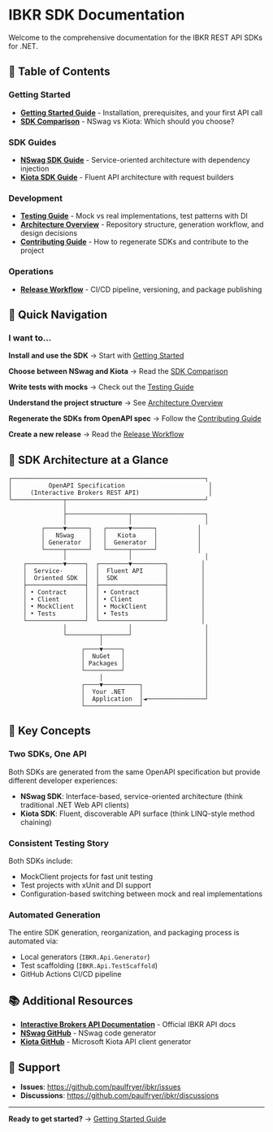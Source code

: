 # IBKR SDK Documentation

Welcome to the comprehensive documentation for the IBKR REST API SDKs for .NET.

## 📖 Table of Contents

### Getting Started
- **[Getting Started Guide](GETTING-STARTED.md)** - Installation, prerequisites, and your first API call
- **[SDK Comparison](SDK-COMPARISON.md)** - NSwag vs Kiota: Which should you choose?

### SDK Guides
- **[NSwag SDK Guide](NSWAG-SDK.md)** - Service-oriented architecture with dependency injection
- **[Kiota SDK Guide](KIOTA-SDK.md)** - Fluent API architecture with request builders

### Development
- **[Testing Guide](TESTING.md)** - Mock vs real implementations, test patterns with DI
- **[Architecture Overview](ARCHITECTURE.md)** - Repository structure, generation workflow, and design decisions
- **[Contributing Guide](CONTRIBUTING.md)** - How to regenerate SDKs and contribute to the project

### Operations
- **[Release Workflow](RELEASE-WORKFLOW.md)** - CI/CD pipeline, versioning, and package publishing

## 🚀 Quick Navigation

### I want to...

**Install and use the SDK**
→ Start with [Getting Started](GETTING-STARTED.md)

**Choose between NSwag and Kiota**
→ Read the [SDK Comparison](SDK-COMPARISON.md)

**Write tests with mocks**
→ Check out the [Testing Guide](TESTING.md)

**Understand the project structure**
→ See [Architecture Overview](ARCHITECTURE.md)

**Regenerate the SDKs from OpenAPI spec**
→ Follow the [Contributing Guide](CONTRIBUTING.md)

**Create a new release**
→ Read the [Release Workflow](RELEASE-WORKFLOW.md)

## 🎯 SDK Architecture at a Glance

```
┌─────────────────────────────────────────────────────┐
│          OpenAPI Specification                       │
│     (Interactive Brokers REST API)                   │
└──────────────┬──────────────────────────────────────┘
               │
               ├─────────────────┬────────────────────┐
               │                 │                    │
         ┌─────▼──────┐   ┌──────▼──────┐           │
         │   NSwag    │   │   Kiota     │           │
         │ Generator  │   │  Generator  │           │
         └─────┬──────┘   └──────┬──────┘           │
               │                 │                    │
    ┌──────────▼─────┐  ┌────────▼─────────┐         │
    │  Service-      │  │  Fluent API      │         │
    │  Oriented SDK  │  │  SDK             │         │
    ├────────────────┤  ├──────────────────┤         │
    │ • Contract     │  │ • Contract       │         │
    │ • Client       │  │ • Client         │         │
    │ • MockClient   │  │ • MockClient     │         │
    │ • Tests        │  │ • Tests          │         │
    └────────────────┘  └──────────────────┘         │
               │                 │                    │
               └─────────┬───────┘                    │
                         │                            │
                    ┌────▼─────┐                      │
                    │  NuGet   │                      │
                    │ Packages │                      │
                    └──────────┘                      │
                         │                            │
                    ┌────▼──────────┐                 │
                    │  Your .NET    │                 │
                    │  Application  │◄────────────────┘
                    └───────────────┘
```

## 🔑 Key Concepts

### Two SDKs, One API
Both SDKs are generated from the same OpenAPI specification but provide different developer experiences:

- **NSwag SDK**: Interface-based, service-oriented architecture (think traditional .NET Web API clients)
- **Kiota SDK**: Fluent, discoverable API surface (think LINQ-style method chaining)

### Consistent Testing Story
Both SDKs include:
- MockClient projects for fast unit testing
- Test projects with xUnit and DI support
- Configuration-based switching between mock and real implementations

### Automated Generation
The entire SDK generation, reorganization, and packaging process is automated via:
- Local generators (`IBKR.Api.Generator`)
- Test scaffolding (`IBKR.Api.TestScaffold`)
- GitHub Actions CI/CD pipeline

## 📚 Additional Resources

- **[Interactive Brokers API Documentation](https://ibkrcampus.com/ibkr-api-page/cpapi-v1/)** - Official IBKR API docs
- **[NSwag GitHub](https://github.com/RicoSuter/NSwag)** - NSwag code generator
- **[Kiota GitHub](https://github.com/microsoft/kiota)** - Microsoft Kiota API client generator

## 💬 Support

- **Issues**: https://github.com/paulfryer/ibkr/issues
- **Discussions**: https://github.com/paulfryer/ibkr/discussions

---

**Ready to get started?** → [Getting Started Guide](GETTING-STARTED.md)
